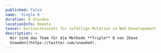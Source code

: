 ```yaml
---
published: false
name: 'Single 8 '
duration: 8 Stunden
locationInfo: Remote
teaser: Kurzzeiteinsatz für zufällige Mutation in Web Developement
description: >-
  Wir sind das Team für die Methode **Triple** 8 von [Dave
  Snowden](https://twitter.com/snowded).
---
```


